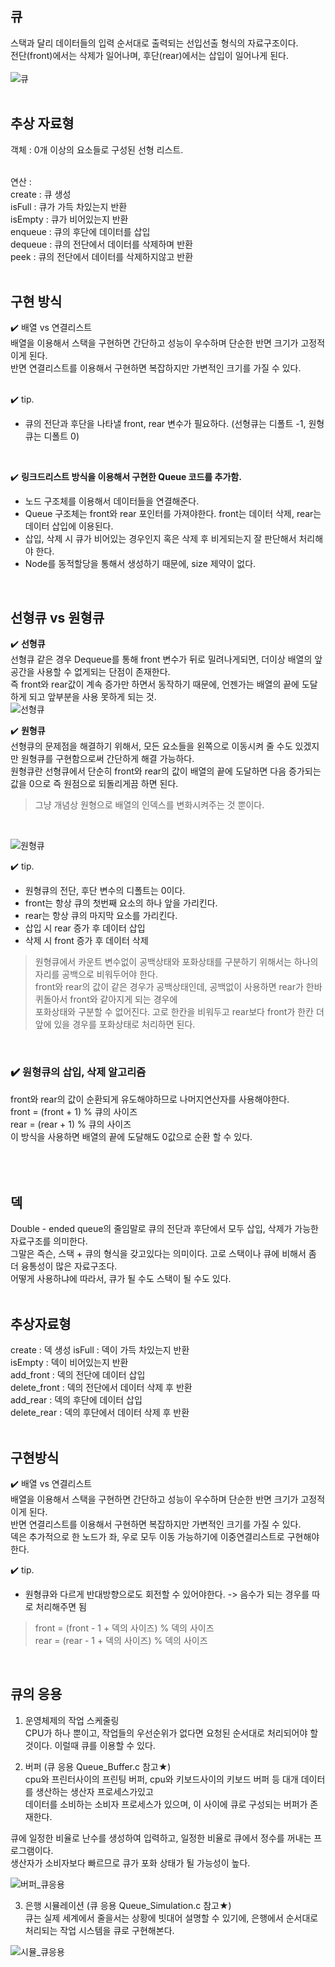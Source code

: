 ## 큐<br>
스택과 달리 데이터들의 입력 순서대로 출력되는 선입선출 형식의 자료구조이다.<br>
전단(front)에서는 삭제가 일어나며, 후단(rear)에서는 삽입이 일어나게 된다.<br>
<br>
![큐](https://user-images.githubusercontent.com/43705434/108534811-e9e0c600-731d-11eb-8862-0ed581b14824.png)
<br>
<br>

## 추상 자료형<br>
객체 : 0개 이상의 요소들로 구성된 선형 리스트.<br>
<br>

연산 :<br>
create : 큐 생성<br>
isFull : 큐가 가득 차있는지 반환<br>
isEmpty : 큐가 비어있는지 반환<br>
enqueue : 큐의 후단에 데이터를 삽입<br>
dequeue : 큐의 전단에서 데이터를 삭제하며 반환<br>
peek : 큐의 전단에서 데이터를 삭제하지않고 반환<br>
<br>

## 구현 방식<br>
✔️ 배열 vs 연결리스트<br>
배열을 이용해서 스택을 구현하면 간단하고 성능이 우수하며 단순한 반면 크기가 고정적이게 된다.<br>
반면 연결리스트를 이용해서 구현하면 복잡하지만 가변적인 크기를 가질 수 있다.<br>
<br>

✔️ tip.<br>
* 큐의 전단과 후단을 나타낼 front, rear 변수가 필요하다. (선형큐는 디폴트 -1, 원형큐는 디폴트 0)<br>
<br>

✔️ **링크드리스트 방식을 이용해서 구현한 Queue 코드를 추가함.**<br>
* 노드 구조체를 이용해서 데이터들을 연결해준다.<br>
* Queue 구조체는 front와 rear 포인터를 가져야한다. front는 데이터 삭제, rear는 데이터 삽입에 이용된다.<br>
* 삽입, 삭제 시 큐가 비어있는 경우인지 혹은 삭제 후 비게되는지 잘 판단해서 처리해야 한다.<br>
* Node를 동적할당을 통해서 생성하기 때문에, size 제약이 없다.<br>
<br>

## 선형큐 vs 원형큐<br>
✔️ **선형큐**<br>
선형큐 같은 경우 Dequeue를 통해 front 변수가 뒤로 밀려나게되면, 더이상 배열의 앞 공간을 사용할 수 없게되는 단점이 존재한다.<br>
즉 front와 rear값이 계속 증가만 하면서 동작하기 때문에, 언젠가는 배열의 끝에 도달하게 되고 앞부분을 사용 못하게 되는 것.<br>
![선형큐](https://user-images.githubusercontent.com/43705434/108534814-ea795c80-731d-11eb-8e44-2642c61430de.PNG)
<br>

✔️ **원형큐**<br>
선형큐의 문제점을 해결하기 위해서, 모든 요소들을 왼쪽으로 이동시켜 줄 수도 있겠지만 원형큐를 구현함으로써 간단하게 해결 가능하다.<br>
원형큐란 선형큐에서 단순히 front와 rear의 값이 배열의 끝에 도달하면 다음 증가되는 값을 0으로 즉 원점으로 되돌리게끔 하면 된다.<br>

> 그냥 개념상 원형으로 배열의 인덱스를 변화시켜주는 것 뿐이다.<br>
<br>

![원형큐](https://user-images.githubusercontent.com/43705434/108534805-e8af9900-731d-11eb-93e6-960405e64834.PNG)
<br>

✔️ tip.<br>
* 원형큐의 전단, 후단 변수의 디폴트는 0이다.
* front는 항상 큐의 첫번째 요소의 하나 앞을 가리킨다.
* rear는 항상 큐의 마지막 요소를 가리킨다.
* 삽입 시 rear 증가 후 데이터 삽입
* 삭제 시 front 증가 후 데이터 삭제

> 원형큐에서 카운트 변수없이 공백상태와 포화상태를 구분하기 위해서는 하나의 자리를 공백으로 비워두어야 한다.<br>
> front와 rear의 값이 같은 경우가 공백상태인데, 공백없이 사용하면 rear가 한바퀴돌아서 front와 같아지게 되는 경우에<br>
> 포화상태와 구분할 수 없어진다. 고로 한칸을 비워두고 rear보다 front가 한칸 더 앞에 있을 경우를 포화상태로 처리하면 된다.<br>
<br>

### ✔️ 원형큐의 삽입, 삭제 알고리즘<br>
front와 rear의 값이 순환되게 유도해야하므로 나머지연산자를 사용해야한다.<br>
front = (front + 1) % 큐의 사이즈<br>
rear = (rear + 1) % 큐의 사이즈<br>
이 방식을 사용하면 배열의 끝에 도달해도 0값으로 순환 할 수 있다.<br>
<br>
<br>
<br>

## 덱<br>
Double - ended queue의 줄임말로 큐의 전단과 후단에서 모두 삽입, 삭제가 가능한 자료구조를 의미한다.<br>
그말은 즉슨, 스택 + 큐의 형식을 갖고있다는 의미이다. 고로 스택이나 큐에 비해서 좀 더 융통성이 많은 자료구조다.<br>
어떻게 사용하냐에 따라서, 큐가 될 수도 스택이 될 수도 있다.<br>
<br>

## 추상자료형<br>
create : 덱 생성
isFull : 덱이 가득 차있는지 반환<br>
isEmpty : 덱이 비어있는지 반환<br>
add_front : 덱의 전단에 데이터 삽입<br> 
delete_front : 덱의 전단에서 데이터 삭제 후 반환<br>
add_rear : 덱의 후단에 데이터 삽입<br>
delete_rear : 덱의 후단에서 데이터 삭제 후 반환<br>
<br>

## 구현방식<br>
✔️ 배열 vs 연결리스트<br>
배열을 이용해서 스택을 구현하면 간단하고 성능이 우수하며 단순한 반면 크기가 고정적이게 된다.<br>
반면 연결리스트를 이용해서 구현하면 복잡하지만 가변적인 크기를 가질 수 있다.<br>
덱은 추가적으로 한 노드가 좌, 우로 모두 이동 가능하기에 이중연결리스트로 구현해야한다.<br>

✔️ tip.<br>
* 원형큐와 다르게 반대방향으로도 회전할 수 있어야한다. -> 음수가 되는 경우를 따로 처리해주면 됨<br>
> front = (front - 1 + 덱의 사이즈) % 덱의 사이즈<br>
> rear = (rear - 1 + 덱의 사이즈) % 덱의 사이즈<br>
<br>

## 큐의 응용<br>
1. 운영체제의 작업 스케줄링<br>
CPU가 하나 뿐이고, 작업들의 우선순위가 없다면 요청된 순서대로 처리되어야 할 것이다. 이럴때 큐를 이용할 수 있다.<br>

2. 버퍼 (큐 응용 Queue_Buffer.c 참고★)<br>
cpu와 프린터사이의 프린팅 버퍼, cpu와 키보드사이의 키보드 버퍼 등 대개 데이터를 생산하는 생산자 프로세스가있고<br>
데이터를 소비하는 소비자 프로세스가 있으며, 이 사이에 큐로 구성되는 버퍼가 존재한다.<br>

큐에 일정한 비율로 난수를 생성하여 입력하고, 일정한 비율로 큐에서 정수를 꺼내는 프로그램이다.<br>
생산자가 소비자보다 빠르므로 큐가 포화 상태가 될 가능성이 높다.<br>

![버퍼_큐응용](https://user-images.githubusercontent.com/43705434/108534810-e9e0c600-731d-11eb-8ac3-6dc6861239de.PNG)
<br>

3. 은행 시뮬레이션 (큐 응용  Queue_Simulation.c 참고★)<br>
큐는 실제 세계에서 줄을서는 상황에 빗대어 설명할 수 있기에, 은행에서 순서대로 처리되는 작업 시스템을 큐로 구현해본다.<br>

![시뮬_큐응용](https://user-images.githubusercontent.com/43705434/108534812-ea795c80-731d-11eb-8dc5-e53fafcd95a0.PNG)
<br>




